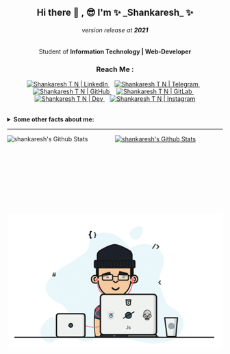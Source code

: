 <h2 align="center">Hi there 👋 , 😎  I'm ✨ _Shankaresh_ ✨ </h2>
<h6 align="center">version release at <b>2021</b></h6>

<p align="center">Student of <b>Information Technology | Web-Developer</b> </p>

<h3 align="center"> Reach Me :</h3>

<p align="center">
  <a href="https://www.linkedin.com/in/shankaresh-t-n-9186a6160">
    <img alt="Shankaresh T N | LinkedIn" height="30" width="30" src="https://cdn.jsdelivr.net/npm/simple-icons@v3/icons/linkedin.svg" />
  </a>
  &nbsp;&nbsp;
  <a href="https://t.me/shankaresh">
    <img alt="Shankaresh T N | Telegram" height="30" width="30" src="https://cdn.jsdelivr.net/npm/simple-icons@v3/icons/telegram.svg" />
  </a>
  &nbsp;&nbsp;
  <a href="https://github.com/shankaresh">
    <img alt="Shankaresh T N | GitHub" height="30" width="30" src="https://cdn.jsdelivr.net/npm/simple-icons@v3/icons/github.svg" />
  </a>
  &nbsp;&nbsp;
  <a href="https://gitlab.com/shankaresh">
    <img alt="Shankaresh T N | GitLab" height="30" width="30" src="https://cdn.jsdelivr.net/npm/simple-icons@v3/icons/gitlab.svg" />
  </a>
  &nbsp;&nbsp;
  <a href="https://dev.to/shankaresh">
    <img alt="Shankaresh T N | Dev" height="30" width="30" src="https://d2fltix0v2e0sb.cloudfront.net/dev-badge.svg" />
  </a>
  &nbsp;&nbsp;
  <a href="https://www.instagram.com/_.gowda._.05_11._/">
    <img alt="Shankaresh T N | Instagram" height="30" width="30" src="https://cdn.jsdelivr.net/npm/simple-icons@v3/icons/instagram.svg" />
  </a>
<!--   &nbsp;&nbsp;
  <a href="https://www.snapchat.com/add/gowda0511">
    <img alt="Shankaresh T N | Snapchat" height="30" width="30" src="https://cdn.jsdelivr.net/npm/simple-icons@v3/icons/snapchat.svg" />
  </a> -->
</p>
<br>

<details>
  <summary> <b>Some other facts about me: </b> </summary>
  <br>
  
  - I am <b>commit -m "learning & self-development"</b> so that consistently achieve better branch
  - I am <b>flexible</b> in my working hours, being adjustable to work with teammates
  - I enjoy a <b>collaborative</b> atmosphere
</details>
<hr>

<p align="center">
  <a href="https://github.com/shankaresh">
    <img align="left" height="180em" alt="shankaresh's Github Stats" src="https://github-readme-stats-eight-theta.vercel.app/api?username=shankaresh&show_icons=true&theme=algolia&include_all_commits=true&count_private=true" />
    <img height="180em" alt="shankaresh's Github Stats" src="https://github-readme-stats-eight-theta.vercel.app/api/top-langs/?username=shankaresh&layout=compact&langs_count=8&theme=algolia" />
  </a>
</p>
  
<p align="center">
  <img src="https://github.com/shankaresh/shankaresh/blob/master/dx.gif" alt="me"/>
</p>

<!--
**shankaresh/shankaresh** is a ✨ _special_ ✨ repository because its `README.md` (this file) appears on your GitHub profile.

Here are some ideas to get you started:

- 🔭 I’m currently working on ...
- 🌱 I’m currently learning ...
- 👯 I’m looking to collaborate on ...
- 🤔 I’m looking for help with ...
- 💬 Ask me about ...
- 📫 How to reach me: ...
- 😄 Pronouns: ...
- ⚡ Fun fact: ...
-->
